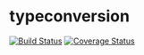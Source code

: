 # typeconversion

[![Build Status](https://travis-ci.org/ExcellentChoise/typeconversion.svg?branch=master)](https://travis-ci.org/ExcellentChoise/typeconversion)
[![Coverage Status](https://coveralls.io/repos/ExcellentChoise/typeconversion/badge.svg?branch=master&service=github)](https://coveralls.io/github/ExcellentChoise/typeconversion?branch=master)